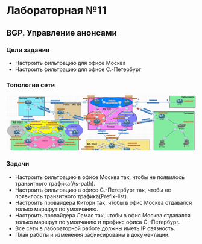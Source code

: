 # Лабораторная №11

## BGP. Управление анонсами

### Цели задания

- Настроить фильтрацию для офисе Москва
- Настроить фильтрацию для офисе С.-Петербург

### Топология сети

![](./img/lab_10.png)

### Задачи

- Настроить фильтрацию в офисе Москва так, чтобы не появилось транзитного трафика(As-path).
- Настроить фильтрацию в офисе С.-Петербург так, чтобы не появилось транзитного трафика(Prefix-list).
- Настроить провайдера Киторн так, чтобы в офис Москва отдавался только маршрут по умолчанию.
- Настроить провайдера Ламас так, чтобы в офис Москва отдавался только маршрут по умолчанию и префикс офиса С.-Петербург.
- Все сети в лабораторной работе должны иметь IP связность.
- План работы и изменения зафиксированы в документации.
